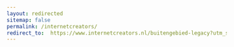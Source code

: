```yaml
---
layout: redirected
sitemap: false
permalink: /internetcreators/
redirect_to:  https://www.internetcreators.nl/buitengebied-legacy?utm_source=Thomas%20%26%20Koen&utm_medium=4G%20Buitengebied&utm_campaign=internetcreators
---
```

